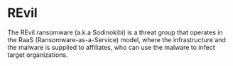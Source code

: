 # REvil
The REvil ransomware (a.k.a Sodinokibi) is a threat group that operates in the RaaS (Ransomware-as-a-Service) model, where the infrastructure and the malware is supplied to affiliates, who can use the malware to infect target organizations.
